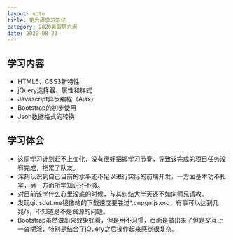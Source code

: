 ```yaml
---
layout: note
title: 第六周学习笔记
category: 2020暑假第六周
date: 2020-08-23
---
```


## 学习内容
* HTML5、CSS3新特性
* jQuery选择器、属性和样式
* Javascript异步编程（Ajax）
* Bootstrap的初步使用
* Json数据格式的转换

## 学习体会
* 这周学习计划赶不上变化，没有很好把握学习节奏，导致该完成的项目任务没有完成，拖累了队友。
* 深刻认识到自己目前的水平还不足以进行实际的前端开发，一方面基本功不扎实，另一方面所学知识还不够。
* 对目前该学什么心里没底的时候，与其纠结大半天还不如向师兄请教。
* 发现git.sdut.me镜像站的下载速度要胜过*.cnpgmjs.org，有事可以达到几兆/s，不知道是不是资源的问题。
* Bootstrap虽然做出来效果好看，但是用不习惯，页面是做出来了但是交互上一沓糊涂，特别是结合了jQuery之后操作起来感觉很复杂。
